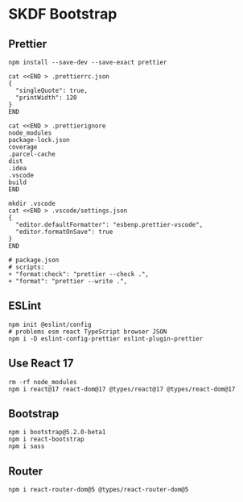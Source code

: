 # SKDF Bootstrap

## Prettier

```shell
npm install --save-dev --save-exact prettier

cat <<END > .prettierrc.json
{
  "singleQuote": true,
  "printWidth": 120
}
END

cat <<END > .prettierignore
node_modules
package-lock.json
coverage
.parcel-cache
dist
.idea
.vscode
build
END

mkdir .vscode
cat <<END > .vscode/settings.json
{
  "editor.defaultFormatter": "esbenp.prettier-vscode",
  "editor.formatOnSave": true
}
END
```

```
# package.json
# scripts:
+ "format:check": "prettier --check .",
+ "format": "prettier --write .",
```

## ESLint

```shell
npm init @eslint/config
# problems esm react TypeScript browser JSON
npm i -D eslint-config-prettier eslint-plugin-prettier
```

## Use React 17

```shell
rm -rf node_modules
npm i react@17 react-dom@17 @types/react@17 @types/react-dom@17
```

## Bootstrap

```shell
npm i bootstrap@5.2.0-beta1
npm i react-bootstrap
npm i sass
```

## Router

```shell
npm i react-router-dom@5 @types/react-router-dom@5
```
